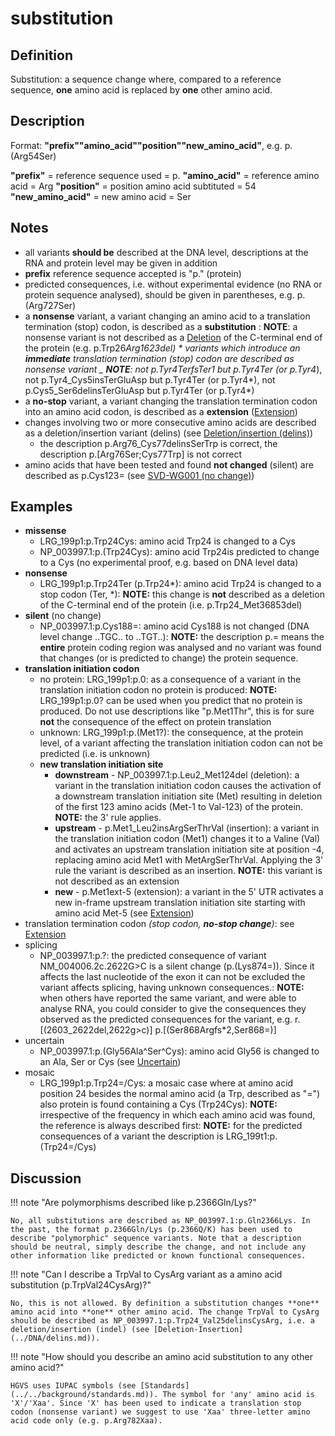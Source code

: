 # substitution

## Definition

Substitution: a sequence change where, compared to a reference sequence, **one** amino acid is replaced by **one** other amino acid.

## Description

Format: **"prefix""amino_acid""position""new_amino_acid"**, e.g. p.(Arg54Ser)

**"prefix"** = reference sequence used = p. **"amino_acid"** = reference amino acid = Arg **"position"** = position amino acid subtituted = 54 **"new_amino_acid"** = new amino acid = Ser

## Notes

- all variants **should be** described at the DNA level, descriptions at the RNA and protein level may be given in addition
- **prefix** reference sequence accepted is "p." (protein)
- predicted consequences, i.e. without experimental evidence (no RNA or protein sequence analysed), should be given in parentheses, e.g. p.(Arg727Ser)
- a **nonsense** variant, a variant changing an amino acid to a translation termination (stop) codon, is described as a **substitution** : **NOTE**: a nonsense variant is not described as a [Deletion](deletion.md) of the C-terminal end of the protein (e.g. p.Trp26*Arg1623del) * variants which introduce an **immediate** translation termination (stop) codon are described as nonsense variant \_ **NOTE**: not p.Tyr4TerfsTer1 but p.Tyr4Ter (or p.Tyr4*), not p.Tyr4_Cys5insTerGluAsp but p.Tyr4Ter (or p.Tyr4*), not p.Cys5_Ser6delinsTerGluAsp but p.Tyr4Ter (or p.Tyr4\*)
- a **no-stop** variant, a variant changing the translation termination codon into an amino acid codon, is described as a **extension** ([Extension](extension.md))
- changes involving two or more consecutive amino acids are described as a deletion/insertion variant (delins) (see [Deletion/insertion (delins)](delins.md))
  - the description p.Arg76_Cys77delinsSerTrp is correct, the description p.[Arg76Ser;Cys77Trp] is not correct
- amino acids that have been tested and found **not changed** (silent) are described as p.Cys123= (see [SVD-WG001 (no change)](http://www.hgvs.org/mutnomen/accepted001.html))

## Examples

- **missense**
  - LRG_199p1:p.Trp24Cys: amino acid Trp24 is changed to a Cys
  - NP_003997.1:p.(Trp24Cys): amino acid Trp24is predicted to change to a Cys (no experimental proof, e.g. based on DNA level data)
- **nonsense**
  - LRG_199p1:p.Trp24Ter (p.Trp24\*): amino acid Trp24 is changed to a stop codon (Ter, \*): **NOTE:** this change is **not** described as a deletion of the C-terminal end of the protein (i.e. p.Trp24_Met36853del)
- **silent** (no change)
  - NP_003997.1:p.Cys188=: amino acid Cys188 is not changed (DNA level change ..TGC.. to ..TGT..): **NOTE:** the description p.= means the **entire** protein coding region was analysed and no variant was found that changes (or is predicted to change) the protein sequence.
- **translation initiation codon**
  - no protein: LRG_199p1:p.0: as a consequence of a variant in the translation initiation codon no protein is produced: **NOTE:** LRG_199p1:p.0? can be used when you predict that no protein is produced. Do not use descriptions like "p.Met1Thr", this is for sure **not** the consequence of the effect on protein translation
  - unknown: LRG_199p1:p.(Met1?): the consequence, at the protein level, of a variant affecting the translation initiation codon can not be predicted (i.e. is unknown)
  - **new translation initiation site**
    - **downstream** - NP_003997.1:p.Leu2_Met124del (deletion): a variant in the translation initiation codon causes the activation of a downstream translation initiation site (Met) resulting in deletion of the first 123 amino acids (Met-1 to Val-123) of the protein. **NOTE:** the 3' rule applies.
    - **upstream** - p.Met1_Leu2insArgSerThrVal (insertion): a variant in the translation initiation codon (Met1) changes it to a Valine (Val) and activates an upstream translation initiation site at position -4, replacing amino acid Met1 with MetArgSerThrVal. Applying the 3' rule the variant is described as an insertion. **NOTE:** this variant is not described as an extension
    - **new** - p.Met1ext-5 (extension): a variant in the 5' UTR activates a new in-frame upstream translation initiation site starting with amino acid Met-5 (see [Extension](extension.md))
- translation termination codon _(stop codon, **no-stop change**)_: see [Extension](extension.md)
- splicing
  - NP_003997.1:p.?: the predicted consequence of variant NM_004006.2c.2622G>C is a silent change (p.(Lys874=)). Since it affects the last nucleotide of the exon it can not be excluded the variant affects splicing, having unknown consequences.: **NOTE:** when others have reported the same variant, and were able to analyse RNA, you could consider to give the consequences they observed as the predicted consequences for the variant, e.g. r.[(2603\_2622del,2622g>c)] p.[(Ser868Argfs\*2,Ser868=)]
- uncertain
  - NP_003997.1:p.(Gly56Ala^Ser^Cys): amino acid Gly56 is changed to an Ala, Ser or Cys (see [Uncertain](../uncertain.md))
- mosaic
  - LRG_199p1:p.Trp24=/Cys: a mosaic case where at amino acid position 24 besides the normal amino acid (a Trp, described as "=") also protein is found containing a Cys (Trp24Cys): **NOTE:** irrespective of the frequency in which each amino acid was found, the reference is always described first: **NOTE:** for the predicted consequences of a variant the description is LRG_199t1:p.(Trp24=/Cys)

## Discussion

!!! note "<a id="polymorphism"></a>Are polymorphisms described like p.2366Gln/Lys?"

    No, all substitutions are described as NP_003997.1:p.Gln2366Lys. In the past, the format p.2366Gln/Lys (p.2366Q/K) has been used to describe "polymorphic" sequence variants. Note that a description should be neutral, simply describe the change, and not include any other information like predicted or known functional consequences.

!!! note "Can I describe a TrpVal to CysArg variant as a amino acid substitution (p.TrpVal24CysArg)?"

    No, this is not allowed. By definition a substitution changes **one** amino acid into **one** other amino acid. The change TrpVal to CysArg should be described as NP_003997.1:p.Trp24_Val25delinsCysArg, i.e. a deletion/insertion (indel) (see [Deletion-Insertion](../DNA/delins.md)).

!!! note "How should you describe an amino acid substitution to any other amino acid?"

    HGVS uses IUPAC symbols (see [Standards](../../background/standards.md)). The symbol for 'any' amino acid is 'X'/'Xaa'. Since 'X' has been used to indicate a translation stop codon (nonsense variant) we suggest to use 'Xaa' three-letter amino acid code only (e.g. p.Arg782Xaa).
